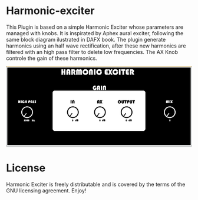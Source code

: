 # Harmonic-exciter

This Plugin is based on a simple Harmonic Exciter whose parameters are managed with knobs. It is inspirated by Aphex aural exciter, following the same block diagram ilustrated in DAFX book.
The plugin generate harmonics using an half wave rectification, after these new harmonics are filtered with an high pass filter to delete low frequencies.
The AX Knob controle the gain of these harmonics.

![](Interfaz.PNG)

# License

Harmonic Exciter is freely distributable and is covered by the terms of the GNU licensing agreement. Enjoy!
